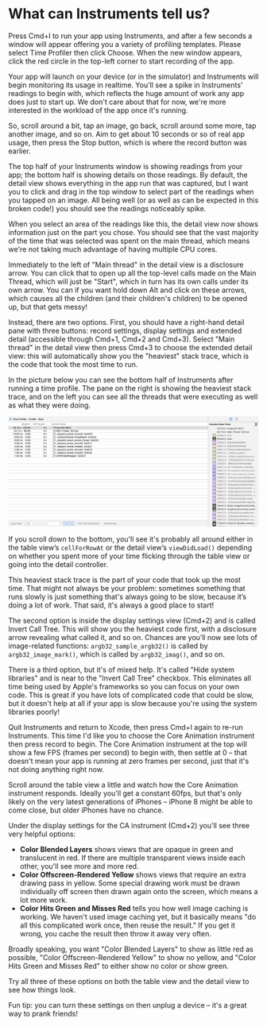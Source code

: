 # What can Instruments tell us?

Press Cmd+I to run your app using Instruments, and after a few seconds a window will appear offering you a variety of profiling templates. Please select Time Profiler then click Choose. When the new window appears, click the red circle in the top-left corner to start recording of the app.

Your app will launch on your device (or in the simulator) and Instruments will begin monitoring its usage in realtime. You'll see a spike in Instruments' readings to begin with, which reflects the huge amount of work any app does just to start up. We don't care about that for now, we're more interested in the workload of the app once it's running.

So, scroll around a bit, tap an image, go back, scroll around some more, tap another image, and so on. Aim to get about 10 seconds or so of real app usage, then press the Stop button, which is where the record button was earlier.

The top half of your Instruments window is showing readings from your app; the bottom half is showing details on those readings. By default, the detail view shows everything in the app run that was captured, but I want you to click and drag in the top window to select part of the readings when you tapped on an image. All being well (or as well as can be expected in this broken code!) you should see the readings noticeably spike.

When you select an area of the readings like this, the detail view now shows information just on the part you chose. You should see that the vast majority of the time that was selected was spent on the main thread, which means we're not taking much advantage of having multiple CPU cores.

Immediately to the left of "Main thread" in the detail view is a disclosure arrow. You can click that to open up all the top-level calls made on the Main Thread, which will just be "Start", which in turn has its own calls under its own arrow. You can if you want hold down Alt and click on these arrows, which causes all the children (and their children's children) to be opened up, but that gets messy!

Instead, there are two options. First, you should have a right-hand detail pane with three buttons: record settings, display settings and extended detail (accessible through Cmd+1, Cmd+2 and Cmd+3). Select "Main thread" in the detail view then press Cmd+3 to choose the extended detail view: this will automatically show you the "heaviest" stack trace, which is the code that took the most time to run.

In the picture below you can see the bottom half of Instruments after running a time profile. The pane on the right is showing the heaviest stack trace, and on the left you can see all the threads that were executing as well as what they were doing.

![Instruments can show you the heaviest stack trace in your app, which gives you your first optimization target.](30-1.png)

If you scroll down to the bottom, you'll see it's probably all around either in the table view’s `cellForRowAt` or the detail view’s `viewDidLoad()` depending on whether you spent more of your time flicking through the table view or going into the detail controller.

This heaviest stack trace is the part of your code that took up the most time. That might not always be your problem: sometimes something that runs slowly is just something that's always going to be slow, because it’s doing a lot of work. That said, it's always a good place to start!

The second option is inside the display settings view (Cmd+2) and is called Invert Call Tree. This will show you the heaviest code first, with a disclosure arrow revealing what called it, and so on. Chances are you’ll now see lots of image-related functions: `argb32_sample_argb32()` is called by `argb32_image_mark()`, which is called by `argb32_imag()`, and so on.

There is a third option, but it's of mixed help. It's called "Hide system libraries" and is near to the "Invert Call Tree" checkbox. This eliminates all time being used by Apple's frameworks so you can focus on your own code. This is great if you have lots of complicated code that could be slow, but it doesn't help at all if your app is slow because you're using the system libraries poorly!

Quit Instruments and return to Xcode, then press Cmd+I again to re-run Instruments. This time I'd like you to choose the Core Animation instrument then press record to begin. The Core Animation instrument at the top will show a few FPS (frames per second) to begin with, then settle at 0 – that doesn't mean your app is running at zero frames per second, just that it's not doing anything right now.

Scroll around the table view a little and watch how the Core Animation instrument responds. Ideally you'll get a constant 60fps, but that's only likely on the very latest generations of iPhones – iPhone 8 might be able to come close, but older iPhones have no chance.

Under the display settings for the CA instrument (Cmd+2) you'll see three very helpful options:

- **Color Blended Layers** shows views that are opaque in green and translucent in red. If there are multiple transparent views inside each other, you'll see more and more red.
- **Color Offscreen-Rendered Yellow** shows views that require an extra drawing pass in yellow. Some special drawing work must be drawn individually off screen then drawn again onto the screen, which means a lot more work.
- **Color Hits Green and Misses Red** tells you how well image caching is working. We haven't used image caching yet, but it basically means "do all this complicated work once, then reuse the result." If you get it wrong, you cache the result then throw it away very often.

Broadly speaking, you want "Color Blended Layers" to show as little red as possible, "Color Offscreen-Rendered Yellow" to show no yellow, and "Color Hits Green and Misses Red" to either show no color or show green.

Try all three of these options on both the table view and the detail view to see how things look.

Fun tip: you can turn these settings on then unplug a device – it's a great way to prank friends!
